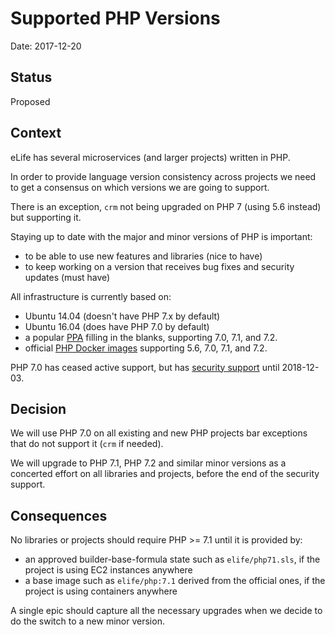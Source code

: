 # Supported PHP Versions

Date: 2017-12-20

## Status

Proposed

## Context 

eLife has several microservices (and larger projects) written in PHP.

In order to provide language version consistency across projects we need to get a consensus on which versions we are going to support. 

There is an exception, `crm` not being upgraded on PHP 7 (using 5.6 instead) but supporting it.

Staying up to date with the major and minor versions of PHP is important:

- to be able to use new features and libraries (nice to have)
- to keep working on a version that receives bug fixes and security updates (must have)

All infrastructure is currently based on:

- Ubuntu 14.04 (doesn't have PHP 7.x by default)
- Ubuntu 16.04 (does have PHP 7.0 by default)
- a popular [PPA](https://launchpad.net/~ondrej/+archive/ubuntu/php) filling in the blanks, supporting 7.0, 7.1, and 7.2.
- official [PHP Docker images](https://hub.docker.com/_/php/) supporting 5.6, 7.0, 7.1, and 7.2.

PHP 7.0 has ceased active support, but has [security support](http://php.net/supported-versions.php) until 2018-12-03.

## Decision

We will use PHP 7.0 on all existing and new PHP projects bar exceptions that do not support it (`crm` if needed).

We will upgrade to PHP 7.1, PHP 7.2 and similar minor versions as a concerted effort on all libraries and projects, before the end of the security support.

## Consequences

No libraries or projects should require PHP >= 7.1 until it is provided by:

- an approved builder-base-formula state such as `elife/php71.sls`, if the project is using EC2 instances anywhere
- a base image such as `elife/php:7.1` derived from the official ones, if the project is using containers anywhere

A single epic should capture all the necessary upgrades when we decide to do the switch to a new minor version.

